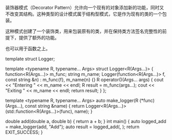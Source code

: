 装饰器模式（Decorator Pattern）允许向一个现有的对象添加新的功能，同时又不改变其结构。这种类型的设计模式属于结构型模式，它是作为现有的类的一个包装。

这种模式创建了一个装饰类，用来包装原有的类，并在保持类方法签名完整性的前提下，提供了额外的功能。

也可以用于函数之上。

template <typename T>
struct Logger;

template <typename R, typename... Args>
struct Logger<R(Args...)> {
  function<R(Args...)> m_func;
  string m_name;
  Logger(function<R(Args...)> f, const string &n) : m_func{f}, m_name{n} {}
  R operator()(Args... args) {
    cout << "Entering " << m_name << endl;
    R result = m_func(args...);
    cout << "Exiting " << m_name << endl;
    return result;
  }
};

template <typename R, typename... Args>
auto make_logger(R (*func)(Args...), const string &name) {
  return Logger<R(Args...)>(std::function<R(Args...)>(func), name);
}

double add(double a, double b) { return a + b; }
int main() {
  auto logged_add = make_logger(add, "Add");
  auto result = logged_add(, );
  return EXIT_SUCCESS;
}
